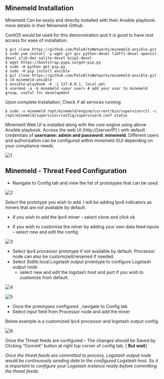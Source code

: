 ## Minemeld Installation

Minemeld Can be easily and directly installed with their Ansible playbook.  more details in their Minemeld-Github

CentOS would be used for this demonstration and it is good to have root access for ease of installation.

```
$ git clone https://github.com/PaloAltoNetworks/minemeld-ansible.git
$ sudo yum install -y wget git gcc python-devel libffi-devel openssl-devel zlib-dev sqlite-devel bzip2-devel
$ wget https://bootstrap.pypa.io/get-pip.py
$ sudo -H python get-pip.py
$ sudo -H pip install ansible
$ git clone https://github.com/PaloAltoNetworks/minemeld-ansible.git
$ cd minemeld-ansible
$ ansible-playbook -K -i 127.0.0.1, local.yml
$ usermod -a -G minemeld <your user> # add your user to minemeld group, useful for development
```


Upon complete Installation, Check if all services running

```
$ sudo -u minemeld /opt/minemeld/engine/current/bin/supervisorctl -c    /opt/minemeld/supervisor/config/supervisord.conf status
```

Minemeld Web UI is installed along with the core engine using above Ansible playbook.  Access the web UI (http://[serverIP] ) with default credentials of **username: admin and password: minemeld**. Different users and authorization can be configured within minemeld GUI depending on your compliance needs

![1](https://user-images.githubusercontent.com/40884455/56400753-1641dc00-6288-11e9-87b7-d4c6c2e3e77e.JPG)

## Minemeld - Threat Feed Configuration

* Navigate to Config tab  and view the list of prototypes that can be used.

![2](https://user-images.githubusercontent.com/40884455/56400786-45584d80-6288-11e9-85b4-7253acbf536e.JPG)

Select the prototype you wish to add. I will be adding Ipv4 indicators as miners that are not available by default.
  - if you wish to add the Ipv4 miner –  select clone and click ok

  - if you wish to customise the miner by adding your own data feed inputs – select new and edit the config

![3](https://user-images.githubusercontent.com/40884455/56400830-7c2e6380-6288-11e9-8fb8-12e7d02fd174.JPG)

* Select Ipv4 processor prototype if not available by default. Processor node can also be customized/renamed if needed.
* Select Stdlib.local.Logstash output prototype to configure Logstash output node
  - select new and edit the logstash host and port if you wish to customize from default.

![4](https://user-images.githubusercontent.com/40884455/56400852-9cf6b900-6288-11e9-9007-c32fe003581c.JPG)

![5](https://user-images.githubusercontent.com/40884455/56400860-a5e78a80-6288-11e9-80a9-6e3019d7dfd9.JPG)

* Once the prototypes configured , navigate to Config tab
* Select input field from Processor node and add the miner

Below example is a customized Ipv4 processor and logstash output config.

![6](https://user-images.githubusercontent.com/40884455/56400901-e21aeb00-6288-11e9-99eb-86b975f165e2.JPG)

Once the Threat feeds are configured – The changes should be Saved by Clicking “Commit” button at right top corner of config tab.  [ **But wait**]

*Once the threat feeds are committed to process, Logstash output node would be continuously sending data to the configured Logstash host. So it is important to configure your Logstash instance ready before committing the threat feeds.*
